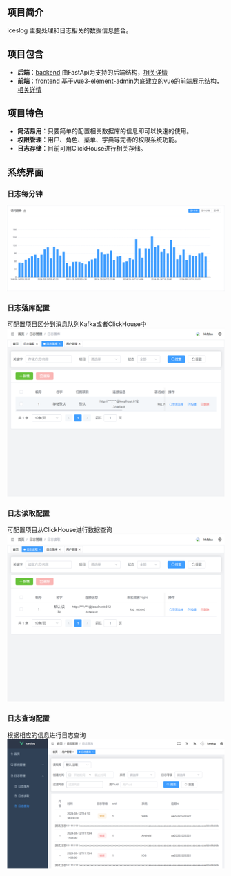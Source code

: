 
## 项目简介

iceslog 主要处理和日志相关的数据信息整合。


## 项目包含
- **后端**：[backend](./backend/) 由FastApi为支持的后端结构，[相关详情](./backend/README.md)
- **前端**：[frontend](./frontend/) 基于[vue3-element-admin](https://gitee.com/youlaiorg/vue3-element-admin)为底建立的vue的前端展示结构，[相关详情](./frontend/README.md)

## 项目特色

- **简洁易用**：只要简单的配置相关数据库的信息即可以快速的使用。
- **权限管理**：用户、角色、菜单、字典等完善的权限系统功能。
- **日志存储**：目前可用ClickHouse进行相关存储。

## 系统界面

### 日志每分钟
![日志每分钟请求数](./screen/log_per_min.png)

### 日志落库配置
可配置项目区分到消息队列Kafka或者ClickHouse中
![日志落库](./screen/log_save_config.png)

### 日志读取配置
可配置项目从ClickHouse进行数据查询
![日志读取](./screen/log_read_config.png)

### 日志查询配置
根据相应的信息进行日志查询
![日志查询](./screen/log_search.png)